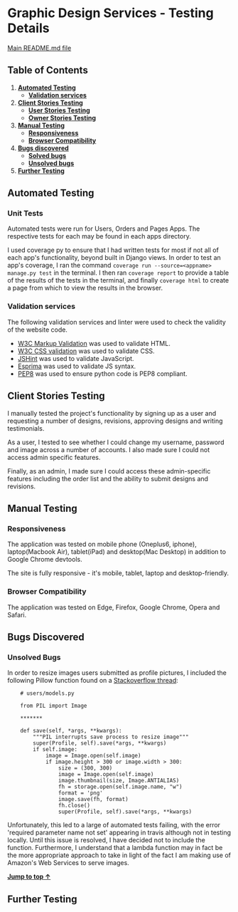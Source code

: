 # Graphic Design Services - Testing Details

[Main README.md file](README.md)

## Table of Contents

1. [**Automated Testing**](#automated-testing)
    - [**Validation services**](#validation-services)
2. [**Client Stories Testing**](#client-stories-testing)
    - [**User Stories Testing**](#as-a-user-i-want-to)
    - [**Owner Stories Testing**](#as-an-owner-i-want-to)
3. [**Manual Testing**](#manual-testing)
    - [**Responsiveness**](#responsiveness)
    - [**Browser Compatibility**](#browser-compatibility)
4. [**Bugs discovered**](#bugs-discovered)
    - [**Solved bugs**](#solved-bugs)
    - [**Unsolved bugs**](#unsolved-bugs)
5. [**Further Testing**](#further-testing)

## Automated Testing

### Unit Tests

Automated tests were run for Users, Orders and Pages Apps. The respective tests for each may be found in each apps directory. 

I used coverage py to ensure that I had written tests for most if not all of each app's functionality, beyond built in Django views.
In order to test an app's coverage, I ran the command ```coverage run --source=<appname> manage.py test``` in the terminal. I then ran
```coverage report``` to provide a table of the results of the tests in the terminal, and finally ```coverage html``` to create a page
from which to view the results in the browser.

### Validation services
The following validation services and linter were used to check the validity of the website code.
- [W3C Markup Validation](https://validator.w3.org/) was used to validate HTML.
- [W3C CSS validation](https://jigsaw.w3.org/css-validator/) was used to validate CSS.
- [JSHint](https://jshint.com/) was used to validate JavaScript.
- [Esprima](https://esprima.org/demo/validate.html) was used to validate JS syntax.
- [PEP8](http://pep8online.com/) was used to ensure python code is PEP8 compliant.

## Client Stories Testing

I manually tested the project's functionality by signing up as a user and requesting a number of designs, revisions, approving designs and
writing testimonials.

As a user, I tested to see whether I could change my username, password and image across a number of accounts. I also made sure I could not access
admin specific features.

Finally, as an admin, I made sure I could access these admin-specific features including the order list and the ability to submit designs and revisions.


## Manual Testing

### Responsiveness

The application was tested on mobile phone (Oneplus6, iphone), laptop(Macbook Air), tablet(iPad) and desktop(Mac Desktop) in addition to Google Chrome devtools. 

The site is fully responsive - it's mobile, tablet, laptop and desktop-friendly.

### Browser Compatibility

The application was tested on Edge, Firefox, Google Chrome, Opera and Safari.

## Bugs Discovered

### Unsolved Bugs

In order to resize images users submitted as profile pictures, I included the following Pillow function found on a [Stackoverflow thread](https://stackoverflow.com/questions/14680323/django-getting-pil-image-save-method-to-work-with-amazon-s3boto-storage):

```
    # users/models.py

    from PIL import Image

    *******
    
    def save(self, *args, **kwargs):
        """PIL interrupts save process to resize image"""  
        super(Profile, self).save(*args, **kwargs)
        if self.image:
            image = Image.open(self.image)
            if image.height > 300 or image.width > 300:
                size = (300, 300)
                image = Image.open(self.image)
                image.thumbnail(size, Image.ANTIALIAS) 
                fh = storage.open(self.image.name, "w")
                format = 'png' 
                image.save(fh, format)
                fh.close()
                super(Profile, self).save(*args, **kwargs)

```

Unfortunately, this led to a large of automated tests failing, with the error 'required parameter name not set'
appearing in travis although not in testing locally. Until this issue is resolved, I have decided not to include the function. Furthermore,
I understand that a lambda function may in fact be the more appropriate approach to take in light of the fact I am making use of Amazon's Web Services
to serve images.

[**Jump to top &uarr;**](#table-of-contents)

## Further Testing 
